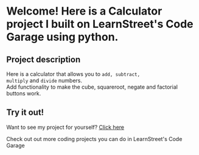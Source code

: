 
Welcome! Here is a Calculator project I built on LearnStreet's Code Garage using python.
===============================================================================================================

Project description
-------------------------

Here is a calculator that allows you to <code>add, subtract, multiply</code> and <code>divide</code> numbers.<br> Add functionality to make the cube, squareroot, negate and factorial buttons work.


Try it out!
--------------

Want to see my project for yourself? [Click here](http://www.learnstreet.com//view_profile/51999a7b76b99c174f001612/project)

Check out out more coding projects you can do in LearnStreet's Code Garage
		